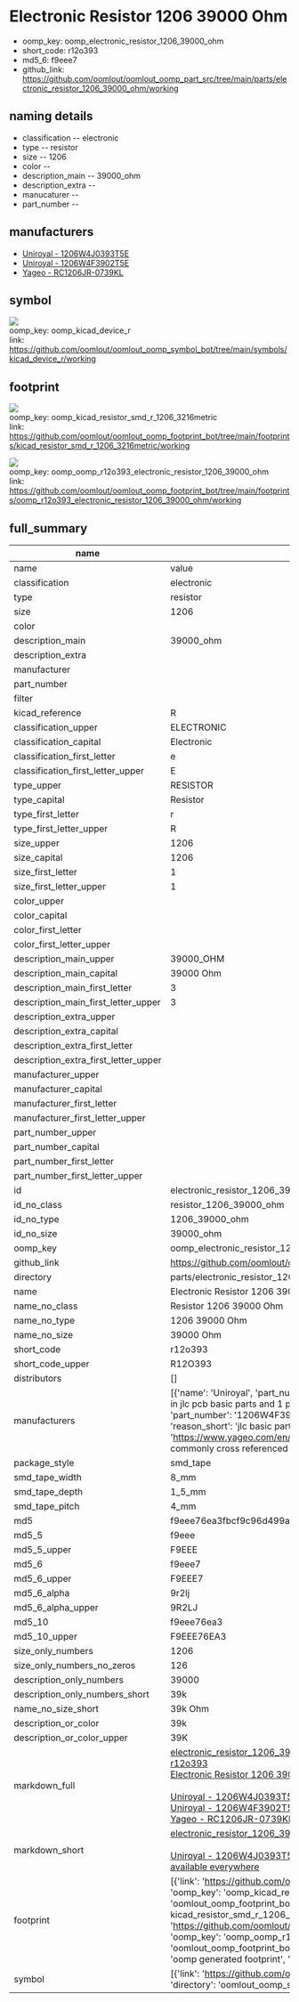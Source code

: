 # Electronic Resistor 1206 39000 Ohm

  
* oomp_key: oomp_electronic_resistor_1206_39000_ohm 
* short_code: r12o393
* md5_6: f9eee7  
* github_link: https://github.com/oomlout/oomlout_oomp_part_src/tree/main/parts/electronic_resistor_1206_39000_ohm/working  
## naming details
* classification -- electronic
* type -- resistor
* size -- 1206
* color -- 
* description_main -- 39000_ohm
* description_extra -- 
* manucaturer -- 
* part_number -- 


## manufacturers
* [Uniroyal - 1206W4J0393T5E]()  
* [Uniroyal - 1206W4F3902T5E]()  
* [Yageo - RC1206JR-0739KL](https://www.yageo.com/en/Chart/Download/pdf/RC1206JR-0739KL)  

## symbol

![](symbol/{index}/working/working_600.png)  
oomp_key: oomp_kicad_device_r  
link: https://github.com/oomlout/oomlout_oomp_symbol_bot/tree/main/symbols/kicad_device_r/working  

## footprint

![](footprint/{index}/working/working_600.png)  
oomp_key: oomp_kicad_resistor_smd_r_1206_3216metric  
link: https://github.com/oomlout/oomlout_oomp_footprint_bot/tree/main/footprints/kicad_resistor_smd_r_1206_3216metric/working  

![](footprint/{index}/working/working_600.png)  
oomp_key: oomp_oomp_r12o393_electronic_resistor_1206_39000_ohm  
link: https://github.com/oomlout/oomlout_oomp_footprint_bot/tree/main/footprints/oomp_r12o393_electronic_resistor_1206_39000_ohm/working  

## full_summary
| name | value | 
| --- | --- | 
| name | value | 
| classification | electronic | 
| type | resistor | 
| size | 1206 | 
| color |  | 
| description_main | 39000_ohm | 
| description_extra |  | 
| manufacturer |  | 
| part_number |  | 
| filter |  | 
| kicad_reference | R | 
| classification_upper | ELECTRONIC | 
| classification_capital | Electronic | 
| classification_first_letter | e | 
| classification_first_letter_upper | E | 
| type_upper | RESISTOR | 
| type_capital | Resistor | 
| type_first_letter | r | 
| type_first_letter_upper | R | 
| size_upper | 1206 | 
| size_capital | 1206 | 
| size_first_letter | 1 | 
| size_first_letter_upper | 1 | 
| color_upper |  | 
| color_capital |  | 
| color_first_letter |  | 
| color_first_letter_upper |  | 
| description_main_upper | 39000_OHM | 
| description_main_capital | 39000 Ohm | 
| description_main_first_letter | 3 | 
| description_main_first_letter_upper | 3 | 
| description_extra_upper |  | 
| description_extra_capital |  | 
| description_extra_first_letter |  | 
| description_extra_first_letter_upper |  | 
| manufacturer_upper |  | 
| manufacturer_capital |  | 
| manufacturer_first_letter |  | 
| manufacturer_first_letter_upper |  | 
| part_number_upper |  | 
| part_number_capital |  | 
| part_number_first_letter |  | 
| part_number_first_letter_upper |  | 
| id | electronic_resistor_1206_39000_ohm | 
| id_no_class | resistor_1206_39000_ohm | 
| id_no_type | 1206_39000_ohm | 
| id_no_size | 39000_ohm | 
| oomp_key | oomp_electronic_resistor_1206_39000_ohm | 
| github_link | https://github.com/oomlout/oomlout_oomp_part_src/tree/main/parts/electronic_resistor_1206_39000_ohm/working | 
| directory | parts/electronic_resistor_1206_39000_ohm | 
| name | Electronic Resistor 1206 39000 Ohm | 
| name_no_class | Resistor 1206 39000 Ohm | 
| name_no_type | 1206 39000 Ohm | 
| name_no_size | 39000 Ohm | 
| short_code | r12o393 | 
| short_code_upper | R12O393 | 
| distributors | [] | 
| manufacturers | [{'name': 'Uniroyal', 'part_number': '1206W4J0393T5E', 'link': '', 'id': 'manufacturer_uniroyal', 'note': {'reason': 'did this one first, but not in jlc pcb basic parts and 1 percent are and they are the same price', 'reason_short': 'not in jlc basic parts'}}, {'name': 'Uniroyal', 'part_number': '1206W4F3902T5E', 'link': '', 'id': 'manufacturer_uniroyal', 'note': {'reason': 'in the jlc basic parts catalogue', 'reason_short': 'jlc basic part'}}, {'name': 'Yageo', 'part_number': 'RC1206JR-0739KL', 'link': 'https://www.yageo.com/en/Chart/Download/pdf/RC1206JR-0739KL', 'id': 'manufacturer_yageo', 'note': {'reason': 'yageo is a commonly cross referenced part number', 'reason_short': 'available everywhere'}}] | 
| package_style | smd_tape | 
| smd_tape_width | 8_mm | 
| smd_tape_depth | 1_5_mm | 
| smd_tape_pitch | 4_mm | 
| md5 | f9eee76ea3fbcf9c96d499a4227d9809 | 
| md5_5 | f9eee | 
| md5_5_upper | F9EEE | 
| md5_6 | f9eee7 | 
| md5_6_upper | F9EEE7 | 
| md5_6_alpha | 9r2lj | 
| md5_6_alpha_upper | 9R2LJ | 
| md5_10 | f9eee76ea3 | 
| md5_10_upper | F9EEE76EA3 | 
| size_only_numbers | 1206 | 
| size_only_numbers_no_zeros | 126 | 
| description_only_numbers | 39000 | 
| description_only_numbers_short | 39k | 
| name_no_size_short | 39k Ohm | 
| description_or_color | 39k | 
| description_or_color_upper | 39K | 
| markdown_full | [electronic_resistor_1206_39000_ohm](https://github.com/oomlout/oomlout_oomp_part_src/tree/main/parts/electronic_resistor_1206_39000_ohm/working)<br>[r12o393](https://github.com/oomlout/oomlout_oomp_part_src/tree/main/parts/electronic_resistor_1206_39000_ohm/working)<br>[Electronic Resistor 1206 39000 Ohm](https://github.com/oomlout/oomlout_oomp_part_src/tree/main/parts/electronic_resistor_1206_39000_ohm/working)<br><br>[Uniroyal - 1206W4J0393T5E- not in jlc basic parts]() [(L)  ](https://www.lcsc.com/search?q=1206W4J0393T5E)[(D)  ](https://www.digikey.com/en/products?keywords=1206W4J0393T5E)[(M)  ](https://www.mouser.com/Search/Refine?Keyword=1206W4J0393T5E)[(N)  ](https://www.newark.com/search?st=1206W4J0393T5E)[(SZ)  ](https://so.szlcsc.com/global.html?k=1206W4J0393T5E)<br>[Uniroyal - 1206W4F3902T5E- jlc basic part]() [(L)  ](https://www.lcsc.com/search?q=1206W4F3902T5E)[(D)  ](https://www.digikey.com/en/products?keywords=1206W4F3902T5E)[(M)  ](https://www.mouser.com/Search/Refine?Keyword=1206W4F3902T5E)[(N)  ](https://www.newark.com/search?st=1206W4F3902T5E)[(SZ)  ](https://so.szlcsc.com/global.html?k=1206W4F3902T5E)<br>[Yageo - RC1206JR-0739KL- available everywhere](https://www.yageo.com/en/Chart/Download/pdf/RC1206JR-0739KL) [(L)  ](https://www.lcsc.com/search?q=RC1206JR-0739KL)[(D)  ](https://www.digikey.com/en/products?keywords=RC1206JR-0739KL)[(M)  ](https://www.mouser.com/Search/Refine?Keyword=RC1206JR-0739KL)[(N)  ](https://www.newark.com/search?st=RC1206JR-0739KL)[(SZ)  ](https://so.szlcsc.com/global.html?k=RC1206JR-0739KL)<br> | 
| markdown_short | [electronic_resistor_1206_39000_ohm](https://github.com/oomlout/oomlout_oomp_part_src/tree/main/parts/electronic_resistor_1206_39000_ohm/working)<br><br>[Uniroyal - 1206W4J0393T5E- not in jlc basic parts]()[Uniroyal - 1206W4F3902T5E- jlc basic part]()[Yageo - RC1206JR-0739KL- available everywhere](https://www.yageo.com/en/Chart/Download/pdf/RC1206JR-0739KL) | 
| footprint | [{'link': 'https://github.com/oomlout/oomlout_oomp_footprint_bot/tree/main/foootprntss/kicad_resistor_smd_r_1206_3216metric', 'oomp_key': 'oomp_kicad_resistor_smd_r_1206_3216metric', 'directory': 'oomlout_oomp_footprint_bot/footprints/kicad_resistor_smd_r_1206_3216metric//working/working.kicad_mod', 'note': 'source footprint kicad_resistor_smd_r_1206_3216metric', 'index': 0}, {'link': 'https://github.com/oomlout/oomlout_oomp_footprint_bot/tree/main/foootprntss/oomp_r12o393_electronic_resistor_1206_39000_ohm', 'oomp_key': 'oomp_oomp_r12o393_electronic_resistor_1206_39000_ohm', 'directory': 'oomlout_oomp_footprint_bot/footprints/oomp_r12o393_electronic_resistor_1206_39000_ohm//working/working.kicad_mod', 'note': 'oomp generated footprint', 'index': 1}] | 
| symbol | [{'link': 'https://github.com/oomlout/oomlout_oomp_symbol_bot/tree/main/symbols/kicad_device_r', 'oomp_key': 'oomp_kicad_device_r', 'directory': 'oomlout_oomp_symbol_bot/symbols/kicad_device_r//working/working.kicad_sym', 'index': 0}] | 
